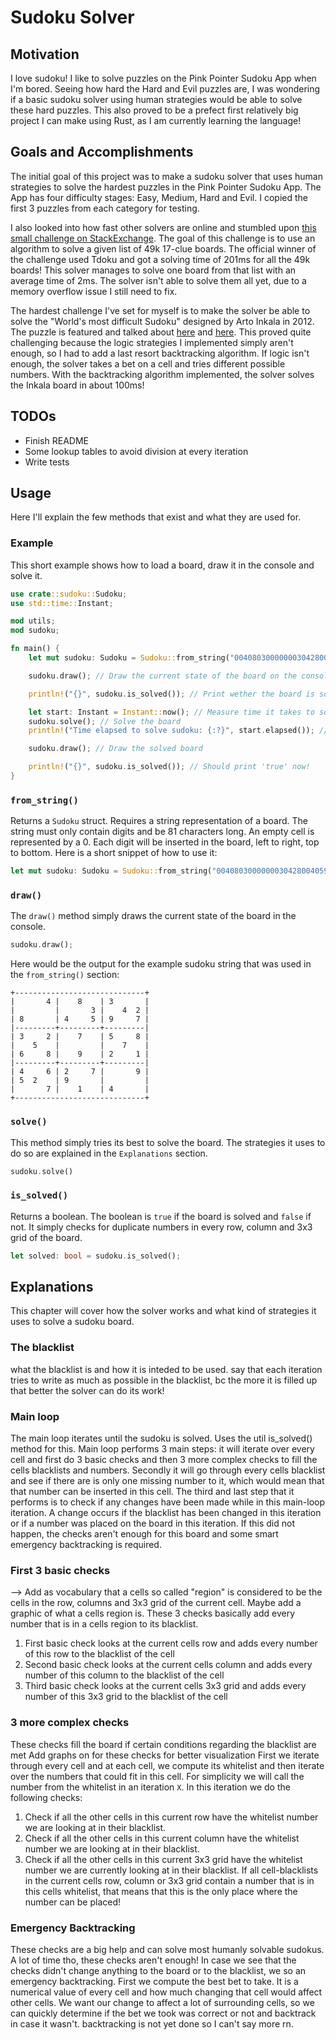 # Sudoku Solver
## Motivation
I love sudoku! I like to solve puzzles on the Pink Pointer Sudoku App when I'm bored. Seeing how hard
the Hard and Evil puzzles are, I was wondering if a basic sudoku solver using human 
strategies would be able to solve these hard puzzles. This also proved to be 
a prefect first relatively big project I can make using Rust, as I am currently learning the language!

## Goals and Accomplishments
The initial goal of this project was to make a sudoku solver that uses human strategies to
solve the hardest puzzles in the Pink Pointer Sudoku App. The App has four difficulty stages:
Easy, Medium, Hard and Evil. I copied the first 3 puzzles from each category for testing.

I also looked into how fast other solvers are online and stumbled upon 
[this small challenge on StackExchange](https://codegolf.stackexchange.com/questions/190727/the-fastest-sudoku-solver).
The goal of this challenge is to use an algorithm to solve a given list of 49k 17-clue boards. The official winner of 
the challenge used Tdoku and got a solving time of 201ms for all the 49k boards! This solver manages to solve one 
board from that list with an average time of 2ms. The solver isn't able to solve them all yet, due to a memory overflow
issue I still need to fix.

The hardest challenge I've set for myself is to make the solver be able to solve the "World's most difficult
Sudoku" designed by Arto Inkala in 2012. The puzzle is featured and talked about
[here](https://abcnews.go.com/blogs/headlines/2012/06/can-you-solve-the-hardest-ever-sudoku) and 
[here](https://sudoku2.com/play-the-hardest-sudoku-in-the-world/). This proved quite challenging because the logic
strategies I implemented simply aren't enough, so I had to add a last resort backtracking algorithm. If logic isn't
enough, the solver takes a bet on a cell and tries different possible numbers. With the backtracking algorithm
implemented, the solver solves the Inkala board in about 100ms!

## TODOs
- Finish README
- Some lookup tables to avoid division at every iteration
- Write tests

## Usage
Here I'll explain the few methods that exist and what they are used for.
### Example
This short example shows how to load a board, draw it in the console and solve it.
```rust
use crate::sudoku::Sudoku;
use std::time::Instant;

mod utils;
mod sudoku;

fn main() {
    let mut sudoku: Sudoku = Sudoku::from_string("004080300000003042800405907302070508050000070608090201406207009520900000007010400"); // Load a sudoku board from a string

    sudoku.draw(); // Draw the current state of the board on the console

    println!("{}", sudoku.is_solved()); // Print wether the board is solved or not

    let start: Instant = Instant::now(); // Measure time it takes to solve
    sudoku.solve(); // Solve the board
    println!("Time elapsed to solve sudoku: {:?}", start.elapsed()); // Print time it took to solve

    sudoku.draw(); // Draw the solved board

    println!("{}", sudoku.is_solved()); // Should print 'true' now!
}
```
### `from_string()`
Returns a `Sudoku` struct. Requires a string representation of a board. The string must only
contain digits and be 81 characters long. An empty cell is represented by a 0. Each digit
will be inserted in the board, left to right, top to bottom. Here is a short snippet of how to use it:
```rust
let mut sudoku: Sudoku = Sudoku::from_string("004080300000003042800405907302070508050000070608090201406207009520900000007010400");
```
### `draw()`
The `draw()` method simply draws the current state of the board in the console.
```rust
sudoku.draw();
```
Here would be the output for the example sudoku string that was used in the `from_string()` section:
```
+-----------------------------+    
|       4 |    8    | 3       |    
|         |       3 |    4  2 |    
| 8       | 4     5 | 9     7 |    
|---------+---------+---------|    
| 3     2 |    7    | 5     8 |    
|    5    |         |    7    |    
| 6     8 |    9    | 2     1 |    
|---------+---------+---------|    
| 4     6 | 2     7 |       9 |    
| 5  2    | 9       |         |    
|       7 |    1    | 4       |    
+-----------------------------+ 
```
### `solve()`
This method simply tries its best to solve the board. The strategies it uses to do so are
explained in the `Explanations` section.
```rust
sudoku.solve()
```
### `is_solved()`
Returns a boolean. The boolean is `true` if the board is solved and `false` if not. It simply
checks for duplicate numbers in every row, column and 3x3 grid of the board.
```rust
let solved: bool = sudoku.is_solved();
```

## Explanations
This chapter will cover how the solver works and what kind of strategies it uses to solve
a sudoku board.
### The blacklist
what the blacklist is and how it is inteded to be used. say that each iteration tries to write
as much as possible in the blacklist, bc the more it is filled up that better the solver can do its work!
### Main loop
The main loop iterates until the sudoku is solved. Uses the util is_solved() method for this. Main loop
performs 3 main steps: it will iterate over every cell and first do 3 basic checks and then 3 more complex checks
to fill the cells blacklists and numbers. Secondly it will go through every cells blacklist and see if there
are is only one missing number to it, which would mean that that number can be inserted in this cell. The third and
last step that it performs is to check if any changes have been made while in this main-loop iteration. A change occurs
if the blacklist has been changed in this iteration or if a number was placed on the board in this iteration. If this did
not happen, the checks aren't enough for this board and some smart emergency backtracking is required.
### First 3 basic checks
--> Add as vocabulary that a cells so called "region" is considered to be the cells in the row, columns and 3x3 grid of the
current cell. Maybe add a graphic of what a cells region is.
These 3 checks basically add every number that is in a cells region to its blacklist.
1. First basic check looks at the current cells row and adds every number of this row to the blacklist of the cell
2. Second basic check looks at the current cells column and adds every number of this column to the blacklist of the cell
3. Third basic check looks at the current cells 3x3 grid and adds every number of this 3x3 grid to the blacklist of the cell
### 3 more complex checks
These checks fill the board if certain conditions regarding the blacklist are met
Add graphs on for these checks for better visualization
First we iterate through every cell and at each cell, we compute its whitelist and then iterate over the numbers that
could fit in this cell. For simplicity we will call the number from the whitelist in an iteration `X`. 
In this iteration we do the following checks:
1. Check if all the other cells in this current row have the whitelist number we are looking at in their blacklist.
2. Check if all the other cells in this current column have the whitelist number we are looking at in their blacklist.
3. Check if all the other cells in this current 3x3 grid have the whitelist number we are currently looking at in their blacklist.
If all cell-blacklists in the current cells row, column or 3x3 grid contain a number that is in this cells whitelist,
that means that this is the only place where the number can be placed!
### Emergency Backtracking
These checks are a big help and can solve most humanly solvable sudokus. A lot of time tho, these checks aren't enough!
In case we see that the checks didn't change anything to the board or to the blacklist, we so an emergency backtracking.
First we compute the best bet to take. It is a numerical value of every cell and how much changing that cell would affect
other cells. We want our change to affect a lot of surrounding cells, so we can quickly determine if the bet we took was 
correct or not and backtrack in case it wasn't. backtracking is not yet done so I can't say more rn.
